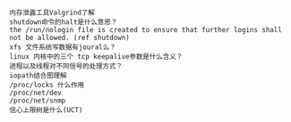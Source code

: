     内存泄露工具Valgrind了解
    shutdown命令的halt是什么意思？
    the /run/nologin file is created to ensure that further logins shall not be allowed. (ref shutdown)
    xfs 文件系统写数据有joural么？
    linux 内核中的三个 tcp keepalive参数是什么含义？
    进程以及线程对不同信号的处理方式？
    iopath结合图理解
    /proc/locks 什么作用
    /proc/net/dev
    /proc/net/snmp
    信心上限树是什么(UCT)
